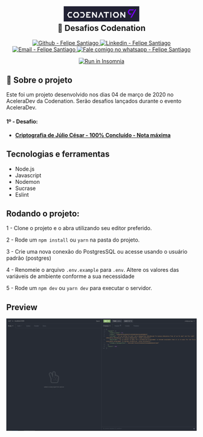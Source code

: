 <h2 align="center">

  <img alt="codenation" src=".github/codenation.png" width="200px" />
  <br/>
  🚀 Desafios Codenation
</h2>

<p align="center">
  <a href="https://github.com/felsantiago" target="_blank" >
    <img alt="Github - Felipe Santiago" src="https://img.shields.io/badge/Github--%23F8952D?style=social&logo=github">
  </a>
  <a href="https://www.linkedin.com/in/felipe-santiago-a7706418a/" target="_blank" >
    <img alt="Linkedin - Felipe Santiago" src="https://img.shields.io/badge/Linkedin--%23F8952D?style=social&logo=linkedin">
  </a>
  <a href="mailto:fepuss@gmail.com" target="_blank" >
    <img alt="Email - Felipe Santiago" src="https://img.shields.io/badge/Email--%23F8952D?style=social&logo=gmail">
  </a>
  <a href="https://api.whatsapp.com/send?phone=5588997143829"
        target="_blank" >
    <img alt="Fale comigo no whatsapp - Felipe Santiago" src="https://img.shields.io/badge/Whatsapp--%23F8952D?style=social&logo=whatsapp">
  </a>
</p>

<div align="center">

<a href="https://insomnia.rest/run/?label=doe-maratona-dev&uri=https%3A%2F%2Fraw.githubusercontent.com%2Ffelsantiago%2Fdoe-maratona-dev-3%2Fmaster%2Finsonmia-doe-maratona-dev.json" target="_blank"><img src="https://insomnia.rest/images/run.svg" alt="Run in Insomnia" width="90px"></a>

</div>

## :book: Sobre o projeto

<p> Este foi um projeto desenvolvido nos dias 04 de março de 2020 no AceleraDev da Codenation. Serão desafios lançados durante o evento AceleraDev.

#### 1º - Desafio:

- **[Criptografia de Júlio César - 100% Concluído - Nota máxima](https://github.com/felsantiago/challenges-codenation-api/blob/master/desafios/desafio01.md)**

</p>

## Tecnologias e ferramentas

 <ul>
  <li>Node.js</li>
  <li>Javascript</li>
  <li>Nodemon</li>
  <li>Sucrase</li>
  <li>Eslint</li>
 </ul>

## Rodando o projeto:

1 - Clone o projeto e o abra utilizando seu editor preferido.

2 - Rode um `npm install` ou `yarn` na pasta do projeto.

3 - Crie uma nova conexão do PostgresSQL ou acesse usando o usuário padrão (postgres)

4 - Renomeie o arquivo `.env.example` para `.env`. Altere os valores das variáveis de ambiente conforme a sua necessidade

5 - Rode um `npm dev` ou `yarn dev` para executar o servidor.

## Preview

<img alt="preview application" src=".github/screem-desafio01.png">
